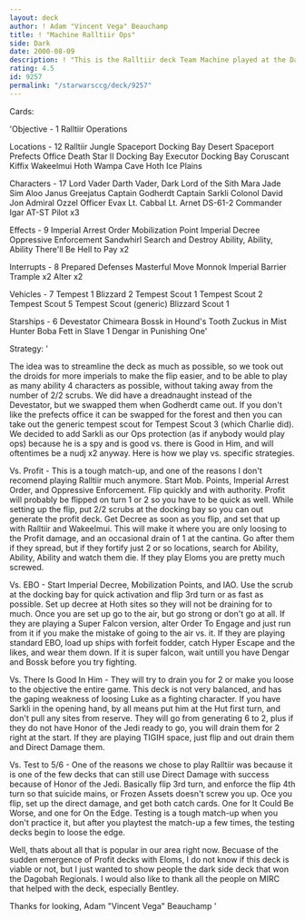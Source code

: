 ```yaml
---
layout: deck
author: ! Adam "Vincent Vega" Beauchamp
title: ! "Machine Ralltiir Ops"
side: Dark
date: 2000-08-09
description: ! "This is the Ralltiir deck Team Machine played at the Dagobah Regionals, it did quite well, and Charlie Herren won with it."
rating: 4.5
id: 9257
permalink: "/starwarsccg/deck/9257"
---
```

Cards: 

'Objective - 1
Ralltiir Operations

Locations - 12
Ralltiir
Jungle
Spaceport Docking Bay
Desert
Spaceport Prefects Office
Death Star II Docking Bay
Executor Docking Bay
Coruscant
Kiffix
Wakeelmui
Hoth Wampa Cave
Hoth Ice Plains

Characters - 17
Lord Vader
Darth Vader, Dark Lord of the Sith
Mara Jade
Sim Aloo
Janus Greejatus
Captain Godherdt
Captain Sarkli
Colonol David Jon
Admiral Ozzel
Officer Evax
Lt. Cabbal
Lt. Arnet
DS-61-2
Commander Igar
AT-ST Pilot x3

Effects - 9
Imperial Arrest Order
Mobilization Point
Imperial Decree
Oppressive Enforcement
Sandwhirl
Search and Destroy
Ability, Ability, Ability
There'll Be Hell to Pay x2

Interrupts - 8
Prepared Defenses
Masterful Move
Monnok
Imperial Barrier
Trample x2
Alter x2

Vehicles - 7
Tempest 1
Blizzard 2
Tempest Scout 1
Tempest Scout 2
Tempest Scout 5
Tempest Scout (generic)
Blizzard Scout 1

Starships - 6
Devestator
Chimeara
Bossk in Hound's Tooth
Zuckus in Mist Hunter
Boba Fett in Slave 1
Dengar in Punishing One'

Strategy: '

The idea was to streamline the deck as much as possible, so we took out the droids for more imperials to make the flip easier, and to be able to play as many ability 4 characters as possible, without taking away from the number of 2/2 scrubs. We did have a dreadnaught instead of the Devestator, but we swapped them when Godherdt came out. If you don't like the prefects office it can be swapped for the forest and then you can take out the generic tempest scout for Tempest Scout 3 (which Charlie did). We decided to add Sarkli as our Ops protection (as if anybody would play ops) because he is a spy and is good vs. there is Good in Him, and will oftentimes be a nudj x2 anyway. Here is how we play vs. specific strategies.

Vs. Profit - This is a tough match-up, and one of the reasons I don't recomend playing Ralltiir much anymore. Start Mob. Points, Imperial Arrest Order, and Oppressive Enforcement. Flip quickly and with authority. Profit will probably be flipped on turn 1 or 2 so you have to be quick as well. While setting up the flip, put 2/2 scrubs at the docking bay so you can out generate the profit deck. Get Decree as soon as you flip, and set that up with Ralltiir and Wakeelmui. This will make it where you are only loosing to the Profit damage, and an occasional drain of 1 at the cantina. Go after them if they spread, but if they fortify just 2 or so locations, search for Ability, Ability, Ability and watch them die. If they play Eloms you are pretty much screwed.

Vs. EBO - Start Imperial Decree, Mobilization Points, and IAO. Use the scrub at the docking bay for quick activation and flip 3rd turn or as fast as possible. Set up decree at Hoth sites so they will not be draining for to much. Once you are set up go to the air, but go strong or don't go at all. If they are playing a Super Falcon version, alter Order To Engage and just run from it if you make the mistake of going to the air vs. it. If they are playing standard EBO, load up ships with forfeit fodder, catch Hyper Escape and the likes, and wear them down. If it is super falcon, wait untill you have Dengar and Bossk before you try fighting.

Vs. There Is Good In Him - They will try to drain you for 2 or make you loose to the objective the entire game. This deck is not very balanced, and has the gaping weakness of loosing Luke as a fighting character. If you have Sarkli in the opening hand, by all means put him at the Hut first turn, and don't pull any sites from reserve. They will go from generating 6 to 2, plus if they do not have Honor of the Jedi ready to go, you will drain them for 2 right at the start. If they are playing TIGIH space, just flip and out drain them and Direct Damage them.

Vs. Test to 5/6 - One of the reasons we chose to play Ralltiir was because it is one of the few decks that can still use Direct Damage with success because of Honor of the Jedi. Basically flip 3rd turn, and enforce the flip 4th turn so that suicide mains, or Frozen Assets doesn't screw you up. Oce you flip, set up the direct damage, and get both catch cards. One for It Could Be Worse, and one for On the Edge. Testing is a tough match-up when you don't practice it, but after you playtest the match-up a few times, the testing decks begin to loose the edge.

Well, thats about all that is popular in our area right now. Becuase of the sudden emergence of Profit decks with Eloms, I do not know if this deck is viable or not, but I just wanted to show people the dark side deck that won the Dagobah Regionals. I would also like to thank all the people on MIRC that helped with the deck, especially Bentley.

Thanks for looking,
Adam "Vincent Vega" Beauchamp '
